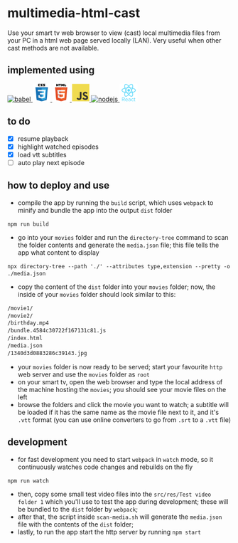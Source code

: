 # multimedia-html-cast
Use your smart tv web browser to view (cast) local multimedia files from your PC in a html web page served locally (LAN). Very useful when other cast methods are not available.

## implemented using

<a href="https://babeljs.io/" target="_blank" rel="noreferrer"> <img src="https://user-images.githubusercontent.com/3025322/87547253-bf050400-c6a2-11ea-950a-280311bc6cc8.png" alt="babel" width="40" height="40"/> </a> 
<a href="https://www.w3schools.com/css/" target="_blank" rel="noreferrer"> <img src="https://raw.githubusercontent.com/devicons/devicon/master/icons/css3/css3-original-wordmark.svg" alt="css3" width="40" height="40"/> </a> 
<a href="https://www.w3.org/html/" target="_blank" rel="noreferrer"> <img src="https://raw.githubusercontent.com/devicons/devicon/master/icons/html5/html5-original-wordmark.svg" alt="html5" width="40" height="40"/> </a>
<a href="https://developer.mozilla.org/en-US/docs/Web/JavaScript" target="_blank" rel="noreferrer"> <img src="https://raw.githubusercontent.com/devicons/devicon/master/icons/javascript/javascript-original.svg" alt="javascript" width="40" height="40"/> </a> 
<a href="https://nodejs.org" target="_blank" rel="noreferrer"> <img src="https://images.g2crowd.com/uploads/product/image/large_detail/large_detail_f0b606abb6d19089febc9faeeba5bc05/nodejs-development-services.png" alt="nodejs" width="40" height="40"/> </a> 
<a href="https://reactjs.org/" target="_blank" rel="noreferrer"> <img src="https://raw.githubusercontent.com/devicons/devicon/master/icons/react/react-original-wordmark.svg" alt="react" width="40" height="40"/> </a> 

## to do
- [x] resume playback
- [x] highlight watched episodes
- [x] load vtt subtitles
- [ ] auto play next episode

## how to deploy and use
- compile the app by running the `build` script, which uses `webpack` to minify and bundle the app into the output `dist` folder
```console
npm run build
```
- go into your `movies` folder and run the `directory-tree` command to scan the folder contents and generate the `media.json` file; this file tells the app what content to display
```console
npx directory-tree --path './' --attributes type,extension --pretty -o ./media.json
```
- copy the content of the `dist` folder into your `movies` folder; now, the inside of your  `movies` folder should look similar to this:
   
```bash
/movie1/
/movie2/
/birthday.mp4
/bundle.4584c30722f167131c81.js
/index.html
/media.json
/1340d3d0883286c39143.jpg
```

- your `movies` folder is now ready to be served; start your favourite `http` web server and use the `movies` folder as `root`
- on your smart tv, open the web browser and type the local address of the machine hosting the `movies`; you should see your movie files on the left
- browse the folders and click the movie you want to watch; a subtitle will be loaded if it has the same name as the movie file next to it, and it's `.vtt` format (you can use online converters to go from `.srt` to a `.vtt` file)

## development
- for fast development you need to start `webpack` in `watch` mode, so it continuously watches code changes and rebuilds on the fly
```console
npm run watch
```
- then, copy some small test video files into the `src/res/Test video folder 1` which you'll use to test the app during development; these will be bundled to the `dist` folder by `webpack`;
- after that, the script inside `scan-media.sh` will generate the `media.json` file with the contents of the `dist` folder;
- lastly, to run the app start the http server by running `npm start`
